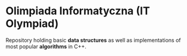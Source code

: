 # Olimpiada Informatyczna (IT Olympiad)

Repository holding basic <b>data structures</b> as well as implementations of most popular <b>algorithms</b> in C++.

